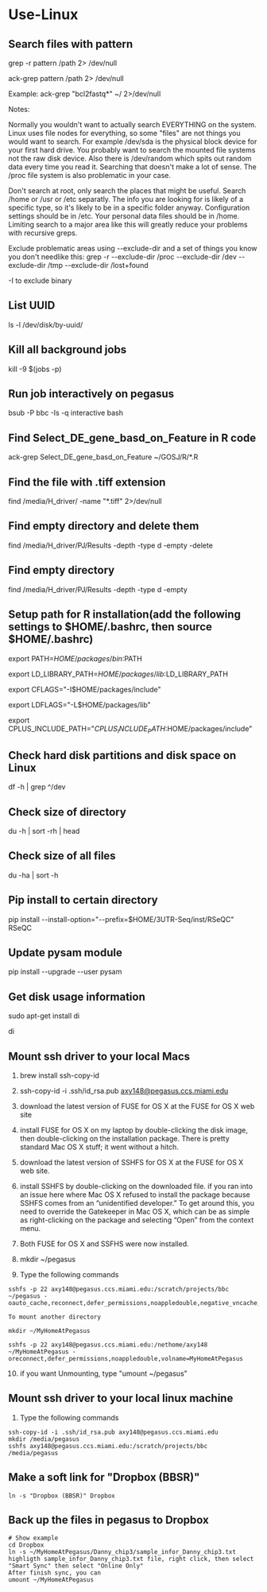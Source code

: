 # Use-Linux

## Search files with pattern

 grep -r pattern /path 2> /dev/null

 ack-grep pattern /path 2> /dev/null
 
 Example: ack-grep "bcl2fastq*" ~/ 2>/dev/null
 
Notes:
 
Normally you wouldn't want to actually search EVERYTHING on the system. Linux uses file nodes for everything, so some "files" are not things you would want to search. For example /dev/sda is the physical block device for your first hard drive. You probably want to search the mounted file systems not the raw disk device. Also there is /dev/random which spits out random data every time you read it. Searching that doesn't make a lot of sense. The /proc file system is also problematic in your case.
 
Don't search at root, only search the places that might be useful. Search /home or /usr or /etc separatly. The info you are looking for is likely of a specific type, so it's likely to be in a specific folder anyway. Configuration settings should be in /etc. Your personal data files should be in /home. Limiting search to a major area like this will greatly reduce your problems with recursive greps.
 
Exclude problematic areas using --exclude-dir and a set of things you know you don't needlike this:
grep -r --exclude-dir /proc --exclude-dir /dev --exclude-dir /tmp --exclude-dir /lost+found

-I to exclude binary
 
## List UUID

ls -l /dev/disk/by-uuid/

## Kill all background jobs 

kill -9 $(jobs -p)

## Run job interactively on pegasus

bsub -P bbc -Is -q interactive bash
  
## Find Select_DE_gene_basd_on_Feature in R code
 
ack-grep Select_DE_gene_basd_on_Feature ~/GOSJ/R/*.R
 
## Find the file with .tiff extension
 
find /media/H_driver/ -name  "*.tiff" 2>/dev/null
 
## Find empty directory and delete them
  
find /media/H_driver/PJ/Results -depth -type d -empty -delete

## Find empty directory

find /media/H_driver/PJ/Results -depth -type d -empty

## Setup path for R installation(add the following settings to $HOME/.bashrc, then source $HOME/.bashrc) 

 export PATH=$HOME/packages/bin:$PATH

 export LD_LIBRARY_PATH=$HOME/packages/lib:$LD_LIBRARY_PATH 

 export CFLAGS="-I$HOME/packages/include" 

 export LDFLAGS="-L$HOME/packages/lib"

 export CPLUS_INCLUDE_PATH="$CPLUS_INCLUDE_PATH:$HOME/packages/include"
 
## Check hard disk partitions and disk space on Linux
 
 df -h | grep ^/dev

## Check size of directory
 
 du -h | sort -rh | head
 
## Check size of all files
 
 du -ha | sort -h

## Pip install to certain directory

 pip install --install-option="--prefix=$HOME/3UTR-Seq/inst/RSeQC" RSeQC
 
## Update pysam module
 
 pip install --upgrade --user pysam

## Get disk usage information

sudo apt-get install di

di

## Mount ssh driver to your local Macs

1. brew install ssh-copy-id

2. ssh-copy-id -i .ssh/id_rsa.pub axy148@pegasus.ccs.miami.edu

3. download the latest version of FUSE for OS X at the FUSE for OS X web site

4. install FUSE for OS X on my laptop by double-clicking the disk image, then double-clicking on the installation package. There is pretty standard Mac OS X stuff; it went without a hitch.

5. download the latest version of SSHFS for OS X at the FUSE for OS X web site.

6. install SSHFS by double-clicking on the downloaded file. if you ran into an issue here where Mac OS X refused to install the package because SSHFS comes from an “unidentified developer.” To get around this, you need to override the Gatekeeper in Mac OS X, which can be as simple as right-clicking on the package and selecting “Open” from the context menu.

7. Both FUSE for OS X and SSFHS were now installed.

8. mkdir ~/pegasus

9. Type the following commands
```{bash}
sshfs -p 22 axy148@pegasus.ccs.miami.edu:/scratch/projects/bbc ~/pegasus -oauto_cache,reconnect,defer_permissions,noappledouble,negative_vncache,volname=pegasus

To mount another directory 

mkdir ~/MyHomeAtPegasus

sshfs -p 22 axy148@pegasus.ccs.miami.edu:/nethome/axy148 ~/MyHomeAtPegasus -oreconnect,defer_permissions,noappledouble,volname=MyHomeAtPegasus

```

10. if you want Unmounting, type "umount ~/pegasus"

## Mount ssh driver to your local linux machine

1. Type the following commands
```{bash}
ssh-copy-id -i .ssh/id_rsa.pub axy148@pegasus.ccs.miami.edu
mkdir /media/pegasus
sshfs axy148@pegasus.ccs.miami.edu:/scratch/projects/bbc /media/pegasus
```

## Make a soft link for "Dropbox (BBSR)"
```{bash}
ln -s "Dropbox (BBSR)" Dropbox
```
## Back up the files in pegasus to Dropbox
```{bash}
# Show example
cd Dropbox
ln -s ~/MyHomeAtPegasus/Danny_chip3/sample_infor_Danny_chip3.txt
highligth sample_infor_Danny_chip3.txt file, right click, then select "Smart Sync" then select "Online Only"
After finish sync, you can 
umount ~/MyHomeAtPegasus
```

